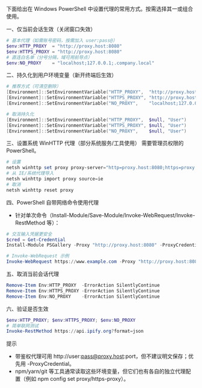 
下面给出在 Windows PowerShell 中设置代理的常用方式。按需选择其一或组合使用。

一、仅当前会话生效（关闭窗口失效）
````powershell
# 基本代理（如需账号密码，按需加入 user:pass@）
$env:HTTP_PROXY  = "http://proxy.host:8080"
$env:HTTPS_PROXY = "http://proxy.host:8080"
# 直连白名单（分号分隔，域可用前导点）
$env:NO_PROXY    = "localhost;127.0.0.1;.company.local"
````

二、持久化到用户环境变量（新开终端后生效）
````powershell
# 推荐方式（可清空删除）
[Environment]::SetEnvironmentVariable("HTTP_PROXY",  "http://proxy.host:8080", "User")
[Environment]::SetEnvironmentVariable("HTTPS_PROXY", "http://proxy.host:8080", "User")
[Environment]::SetEnvironmentVariable("NO_PROXY",    "localhost;127.0.0.1;.company.local", "User")

# 取消持久化
[Environment]::SetEnvironmentVariable("HTTP_PROXY",  $null, "User")
[Environment]::SetEnvironmentVariable("HTTPS_PROXY", $null, "User")
[Environment]::SetEnvironmentVariable("NO_PROXY",    $null, "User")
````

三、设置系统 WinHTTP 代理（部分系统服务/工具使用）
需要管理员权限的 PowerShell。
````powershell
# 设置
netsh winhttp set proxy proxy-server="http=proxy.host:8080;https=proxy.host:8080" bypass-list="localhost;127.0.0.1"
# 从 IE/系统代理导入
netsh winhttp import proxy source=ie
# 取消
netsh winhttp reset proxy
````

四、PowerShell 自带网络命令使用代理
- 针对单次命令（Install-Module/Save-Module/Invoke-WebRequest/Invoke-RestMethod 等）：
````powershell
# 交互输入凭据更安全
$cred = Get-Credential
Install-Module PSGallery -Proxy "http://proxy.host:8080" -ProxyCredential $cred

# Invoke-WebRequest 示例
Invoke-WebRequest https://www.example.com -Proxy "http://proxy.host:8080" -ProxyCredential $cred
````

五、取消当前会话代理
````powershell
Remove-Item Env:HTTP_PROXY  -ErrorAction SilentlyContinue
Remove-Item Env:HTTPS_PROXY -ErrorAction SilentlyContinue
Remove-Item Env:NO_PROXY    -ErrorAction SilentlyContinue
````

六、验证是否生效
````powershell
$env:HTTP_PROXY; $env:HTTPS_PROXY; $env:NO_PROXY
# 简单联网测试
Invoke-RestMethod https://api.ipify.org?format=json
````

提示
- 带鉴权代理可用 http://user:pass@proxy.host:port，但不建议明文保存；优先用 -ProxyCredential。
- npm/yarn/git 等工具通常读取这些环境变量，但它们也有各自的独立代理配置（例如 npm config set proxy/https-proxy）。
<!--stackedit_data:
eyJoaXN0b3J5IjpbLTE2OTA1MTk5NDddfQ==
-->